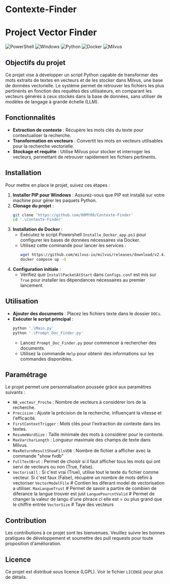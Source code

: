 # Contexte-Finder



# Project Vector Finder

![PowerShell](https://img.shields.io/badge/PowerShell-5.1+-blue.svg)
![Windows](https://img.shields.io/badge/Windows-compatible-brightgreen.svg)
![Python](https://img.shields.io/badge/Python-3.8+-blue.svg)
![Docker](https://img.shields.io/badge/docker-enabled-blue.svg)
![Milvus](https://img.shields.io/badge/Milvus-v2.4.0--rc.1-blue.svg)

## Objectifs du projet

Ce projet vise à développer un script Python capable de transformer des mots extraits de textes en vecteurs et de les stocker dans Milvus, une base de données vectorielle. Le système permet de retrouver les fichiers les plus pertinents en fonction des requêtes des utilisateurs, en comparant les vecteurs générés à ceux stockés dans la base de données, sans utiliser de modèles de langage à grande échelle (LLM).

## Fonctionnalités

- **Extraction de contexte** : Récupère les mots clés du texte pour contextualiser la recherche.
- **Transformation en vecteurs** : Convertit les mots en vecteurs utilisables pour la recherche vectorielle.
- **Stockage et requête** : Utilise Milvus pour stocker et interroger les vecteurs, permettant de retrouver rapidement les fichiers pertinents.

## Installation

Pour mettre en place le projet, suivez ces étapes :

1. **Installer PIP pour Windows** : Assurez-vous que PIP est installé sur votre machine pour gérer les paquets Python.
2. **Clonage du projet** :
    ```bash
    git clone 'https://github.com/00MY00/Contexte-Finder'
    cd '.\Contexte-Finder'
    
    ```
3. **Installation de Docker** :
    - Exécutez le script Powershell `Installe_Docker_app.ps1` pour configurer les bases de données nécessaires via Docker.
    - Utilisez cette commande pour lancer les services :
      ```bash
      wget https://github.com/milvus-io/milvus/releases/download/v2.4.0-rc.1/milvus-standalone-docker-compose.yml -O docker-compose.yml
      docker compose up -d

      ```
4. **Configuration initiale** :
    - Vérifiez que `InstallPacketAtStart` dans `Configs.conf` est mis sur `True` pour installer les dépendances nécessaires au premier lancement.

## Utilisation

- **Ajouter des documents** : Placez les fichiers texte dans le dossier `DOCs`.
- **Exécuter le script principal** :
    ```bash
    python '.\Main.py'
    python '.\Prompt_Doc_Finder.py'
    ```
    - Lancez `Prompt_Doc_Finder.py` pour commencer à rechercher des documents.
    - Utilisez la commande `Help` pour obtenir des informations sur les commandes disponibles.

## Paramétrage

Le projet permet une personnalisation poussée grâce aux paramètres suivants :

- `NB_vecteur_Proche`           : Nombre de vecteurs à considérer lors de la recherche.
- `Precision`                   : Ajuste la précision de la recherche, influençant la vitesse et l'efficacité.
- `FirstContextTrigger`         : Mots clés pour l'extraction de contexte dans les textes.
- `ResumeWordSize`              : Taille minimale des mots à considérer pour le contexte.
- `MaxVarcharLength`            : Longueur maximale des champs de texte dans Milvus.
- `MaxReturnResultShowFilsVDB`  : Nombre de fichier a afficher avec la commande "show fvdb"
- `FullTextBrut`                : Permet de choisir si il faut afficher tous les mots qui ont servi de vecteurs ou non (True, False).
- `VectorisAll`                 : Si c'est vrai (True), utilise tout le texte du fichier comme vecteur. Si c'est faux (False), récupère un nombre de mots défini à vectoriser 
`VectorModelFile`				# Contien les diferant model de vectorisation a utiliser.
`MaxLangueTrust`				# Permet de savoir a partire de combien de diferance la langue trouver est just 
`LanguePourcntValid` 	        # Permet de changer la valeur de langu d'une phrace ci elle est = ou plus grand que le chiffre entrée
`VectorSize`					# Taye des vecteurs

## Contribution

Les contributions à ce projet sont les bienvenues. Veuillez suivre les bonnes pratiques de développement et soumettre des pull requests pour toute proposition d'amélioration.

## Licence

Ce projet est distribué sous licence (LGPL). Voir le fichier `LICENSE` pour plus de détails.


